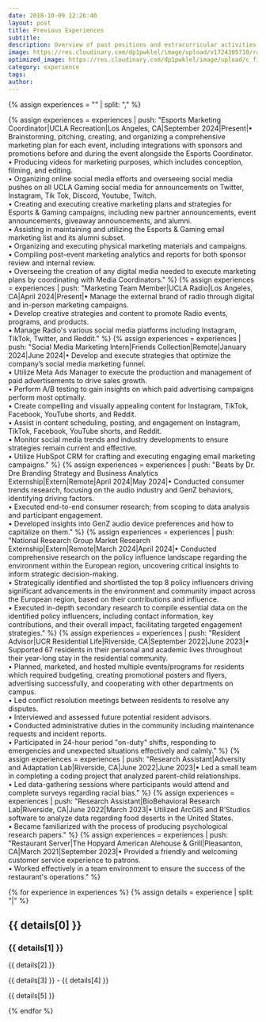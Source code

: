 ```yaml
---
date: 2018-10-09 12:26:40
layout: post
title: Previous Experiences
subtitle: 
description: Overview of past positions and extracurricular activities.
image: https://res.cloudinary.com/dp1pwklel/image/upload/v1724305710/radio_msluhq.png
optimized_image: https://res.cloudinary.com/dp1pwklel/image/upload/c_fill,w_380,h_200/v1724305710/radio_msluhq.png
category: experience
tags:
author: 
---
```


<section class="experience-timeline">
  {% assign experiences = "" | split: "," %}

  {% assign experiences = experiences | push: "Esports Marketing Coordinator|UCLA Recreation|Los Angeles, CA|September 2024|Present|• Brainstorming, pitching, creating, and organizing a comprehensive marketing plan for each event, including integrations with sponsors and promotions before and during the event alongside the Esports Coordinator. <br>• Producing videos for marketing purposes, which includes conception, filming, and editing. <br>• Organizing online social media efforts and overseeing social media pushes on all UCLA Gaming social media for announcements on Twitter, Instagram, Tik Tok, Discord, Youtube, Twitch.<br>• Creating and executing creative marketing plans and strategies for Esports & Gaming campaigns, including new partner announcements, event announcements, giveaway announcements, and alumni. <br>• Assisting in maintaining and utilizing the Esports & Gaming email marketing list and its alumni subset. <br>• Organizing and executing physical marketing materials and campaigns. <br>• Compiling post-event marketing analytics and reports for both sponsor review and internal review.<br>• Overseeing the creation of any digital media needed to execute marketing plans by coordinating with Media Coordinators." %}
  {% assign experiences = experiences | push: "Marketing Team Member|UCLA Radio|Los Angeles, CA|April 2024|Present|• Manage the external brand of radio through digital and in-person marketing campaigns.<br>• Develop creative strategies and content to promote Radio events, programs, and products.<br>• Manage Radio's various social media platforms including Instagram, TikTok, Twitter, and Reddit." %}
  {% assign experiences = experiences | push: "Social Media Marketing Intern|Friends Collection|Remote|January 2024|June 2024|• Develop and execute strategies that optimize the company’s social media marketing funnel.<br>• Utilize Meta Ads Manager to execute the production and management of paid advertisements to drive sales growth.<br>• Perform A/B testing to gain insights on which paid advertising campaigns perform most optimally.<br>• Create compelling and visually appealing content for Instagram, TikTok, Facebook, YouTube shorts, and Reddit.<br>• Assist in content scheduling, posting, and engagement on Instagram, TikTok, Facebook, YouTube shorts, and Reddit.<br>• Monitor social media trends and industry developments to ensure strategies remain current and effective.<br>• Utilize HubSpot CRM for crafting and executing engaging email marketing campaigns." %}
  {% assign experiences = experiences | push: "Beats by Dr. Dre Branding Strategy and Business Analytics Externship|Extern|Remote|April 2024|May 2024|• Conducted consumer trends research, focusing on the audio industry and GenZ behaviors, identifying driving factors.<br>• Executed end-to-end consumer research; from scoping to data analysis and participant engagement.<br>• Developed insights into GenZ audio device preferences and how to capitalize on them." %}
  {% assign experiences = experiences | push: "National Research Group Market Research Externship|Extern|Remote|March 2024|April 2024|• Conducted comprehensive research on the policy influence landscape regarding the environment within the European region, uncovering critical insights to inform strategic decision-making.<br>• Strategically identified and shortlisted the top 8 policy influencers driving significant advancements in the environment and community impact across the European region, based on their contributions and influence.<br>• Executed in-depth secondary research to compile essential data on the identified policy influencers, including contact information, key contributions, and their overall impact, facilitating targeted engagement strategies." %}
  {% assign experiences = experiences | push: "Resident Advisor|UCR Residential Life|Riverside, CA|September 2022|June 2023|• Supported 67 residents in their personal and academic lives throughout their year-long stay in the residential community.<br>• Planned, marketed, and hosted multiple events/programs for residents which required budgeting, creating promotional posters and flyers, advertising successfully, and cooperating with other departments on campus.<br>• Led conflict resolution meetings between residents to resolve any disputes.<br>• Interviewed and assessed future potential resident advisors.<br>• Conducted administrative duties in the community including maintenance requests and incident reports.<br>• Participated in 24-hour period &quot;on-duty&quot; shifts, responding to emergencies and unexpected situations effectively and calmly." %}
  {% assign experiences = experiences | push: "Research Assistant|Adversity and Adaptation Lab|Riverside, CA|June 2022|June 2023|• Led a small team in completing a coding project that analyzed parent-child relationships.<br>• Led data-gathering sessions where participants would attend and complete surveys regarding racial bias." %}
  {% assign experiences = experiences | push: "Research Assistant|BioBehavioral Research Lab|Riverside, CA|June 2022|March 2023|• Utilized ArcGIS and R’Studios software to analyze data regarding food deserts in the United States.<br>• Became familiarized with the process of producing psychological research papers." %}
  {% assign experiences = experiences | push: "Restaurant Server|The Hopyard American Alehouse & Grill|Pleasanton, CA|March 2021|September 2023|• Provided a friendly and welcoming customer service experience to patrons.<br>• Worked effectively in a team environment to ensure the success of the restaurant's operations." %}

  {% for experience in experiences %}
    {% assign details = experience | split: "|" %}
    <div class="experience-card {% cycle 'left', 'right' %}">
      <div class="card-content">
        <h2>{{ details[0] }}</h2>
        <h3>{{ details[1] }}</h3>
        <p class="location">{{ details[2] }}</p>
        <p class="date">{{ details[3] }} - {{ details[4] }}</p>
        <p>{{ details[5] }}</p>
      </div>
    </div>
  {% endfor %}
</section>
